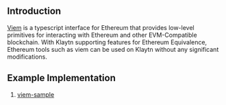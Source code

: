 ## Introduction

[Viem](https://viem.sh/) is a typescript interface for Ethereum that provides low-level primitives for interacting with Ethereum and other EVM-Compatible blockchain. With Klaytn supporting features for Ethereum Equivalence, Ethereum tools such as viem can be used on Klaytn without any significant modifications.

## Example Implementation
1. [viem-sample](https://github.com/klaytn/examples/tree/main/tools/sdk-and-libraries-for-interacting-with-klaytn-node/viem)
